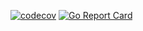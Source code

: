 [![codecov](https://codecov.io/gh/TonyPath/helloworld/branch/master/graph/badge.svg?token=VK8ID97RJ9)](https://codecov.io/gh/TonyPath/helloworld)
[![Go Report Card](https://goreportcard.com/badge/github.com/TonyPath/helloworld)](https://goreportcard.com/report/github.com/TonyPath/helloworld)